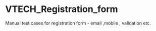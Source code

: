 # VTECH_Registration_form
Manual test cases for registration form - email ,mobile , validation etc.
